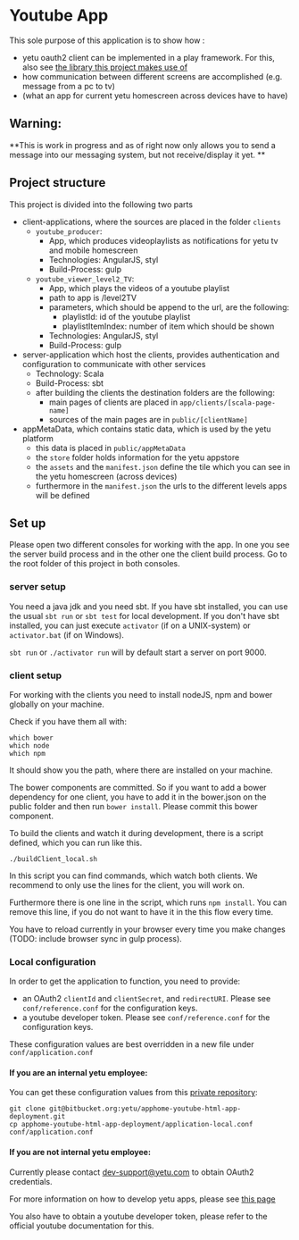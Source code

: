 # Youtube App
This sole purpose of this application is to show how :

* yetu oauth2 client can be implemented in a play framework. For this, also see [the library this project makes use of](https://github.com/yetu/yetu-play-authenticator)
* how communication between different screens are accomplished (e.g. message from a pc to tv)
* (what an app for current yetu homescreen across devices have to have)

## Warning:

**This is work in progress and as of right now only allows you to send a message into our messaging system, but not receive/display it yet. **

## Project structure
This project is divided into the following two parts

* client-applications, where the sources are placed in the folder `clients`
    * `youtube_producer`:
        * App, which produces videoplaylists as notifications for yetu tv and mobile homescreen
        * Technologies: AngularJS, styl
        * Build-Process: gulp
    * `youtube_viewer_level2_TV`:
        * App, which plays the videos of a youtube playlist
        * path to app is /level2TV
        * parameters, which should be append to the url, are the following:
            * playlistId: id of the youtube playlist
            * playlistItemIndex: number of item which should be shown
        * Technologies: AngularJS, styl
        * Build-Process: gulp
* server-application which host the clients, provides authentication and configuration to communicate with other services
    * Technology: Scala
    * Build-Process: sbt
    * after building the clients the destination folders are the following:
        * main pages of clients are placed in `app/clients/[scala-page-name]`
        * sources of the main pages are in `public/[clientName]`
* appMetaData, which contains static data, which is used by the yetu platform
    * this data is placed in `public/appMetaData`
    * the `store` folder holds information for the yetu appstore
    * the `assets` and the `manifest.json` define the tile which you can see in the yetu homescreen (across devices)
    * furthermore in the `manifest.json` the urls to the different levels apps will be defined
    
## Set up

Please open two different consoles for working with the app. In one you see the server build process
and in the other one the client build process. Go to the root folder of this project in both consoles.

### server setup

You need a java jdk and you need sbt. If you have sbt installed, you can use the usual `sbt run` or `sbt test` for local development.
If you don't have sbt installed, you can just execute `activator` (if on a UNIX-system) or `activator.bat` (if on Windows).

`sbt run` or `./activator run` will by default start a server on port 9000.

### client setup

For working with the clients you need to install nodeJS, npm and bower globally on your machine.

Check if you have them all with:
```
which bower
which node
which npm
```
It should show you the path, where there are installed on your machine.

The bower components are committed. So if you want to add a bower dependency for one client, you have to 
add it in the bower.json on the public folder and then run `bower install`. Please commit this bower component.

To build the clients and watch it during development, there is a script defined, which you can run like this.

```
./buildClient_local.sh
```

In this script you can find commands, which watch both clients. We recommend to only use the lines for the client, you
will work on.

Furthermore there is one line in the script, which runs `npm install`. You can remove this line, if you do not want to have it
in the this flow every time.

You have to reload currently in your browser every time you make changes (TODO: include browser sync in gulp process).

### Local configuration

In order to get the application to function, you need to provide:

- an OAuth2 `clientId` and `clientSecret`, and `redirectURI`. Please see `conf/reference.conf` for the configuration keys.
- a youtube developer token. Please see `conf/reference.conf` for the configuration keys.

These configuration values are best overridden in a new file under `conf/application.conf`

#### If you are an internal yetu employee:

You can get these configuration values from this [private repository](https://bitbucket.org/yetu/apphome-youtube-html-app-deployment):

```
git clone git@bitbucket.org:yetu/apphome-youtube-html-app-deployment.git
cp apphome-youtube-html-app-deployment/application-local.conf conf/application.conf
```

#### If you are not internal yetu employee:

Currently please contact dev-support@yetu.com to obtain OAuth2 credentials.

For more information on how to develop yetu apps, please see [this page](https://github.com/yetu/app-development-workflow/wiki/How-to-develop-Apps-for-the-yetu-platform%3F)

You also have to obtain a youtube developer token, please refer to the official youtube documentation for this.